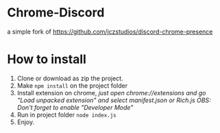 # Chrome-Discord
a simple fork of https://github.com/jczstudios/discord-chrome-presence


 # How to install

 1. Clone or download as zip the project.
 2. Make `npm install` on the project folder
 3. Install extension on chrome, *just open chrome://extensions and go "Load unpacked extension" and select manifest.json or Rich.js*
 *OBS: Don't forget to enable "Developer Mode"*
 4. Run in project folder `node index.js` 
 5. Enjoy.

